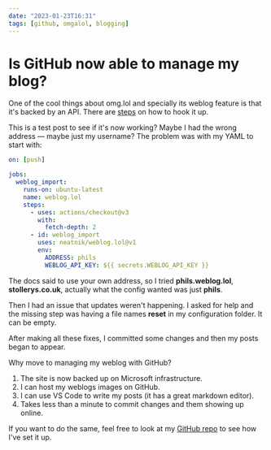 ```yaml
---
date: "2023-01-23T16:31"
tags: [github, omgalol, blogging]
---
```


# Is GitHub now able to manage my blog?
<!-- truncate -->

One of the cool things about omg.lol and specially its weblog feature is that it's backed by an API. There are [steps](https://advent.weblog.lol/day-12) on how to hook it up. 

This is a test post to see if it's now working? Maybe I had the wrong address — maybe just my username? The problem was with my YAML to start with:

```yml
on: [push]

jobs:
  weblog_import:
    runs-on: ubuntu-latest
    name: weblog.lol
    steps:
      - uses: actions/checkout@v3
        with:
          fetch-depth: 2
      - id: weblog_import
        uses: neatnik/weblog.lol@v1
        env:
          ADDRESS: phils
          WEBLOG_API_KEY: ${{ secrets.WEBLOG_API_KEY }}
```

The docs said to use your own address, so I tried **phils.weblog.lol**, **stollerys.co.uk**, actually what the config wanted was just **phils**.

Then I had an issue that updates weren't happening. I asked for help and the missing step was having a file names **reset** in my configuration folder. It can be empty. 

After making all these fixes, I committed some changes and then my posts began to appear.

Why move to managing my weblog with GitHub?

1. The site is now backed up on Microsoft infrastructure.
1. I can host my weblogs images on GitHub.
1. I can use VS Code to write my posts (it has a great markdown editor).
1. Takes less than a minute to commit changes and them showing up online.

If you want to do the same, feel free to look at my [GitHub repo](https://github.com/PhilStollery/phils.weblog.lol) to see how I've set it up.